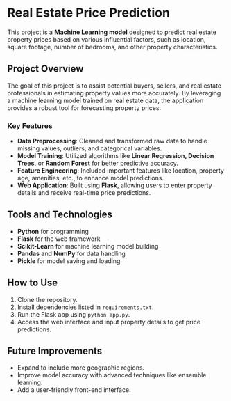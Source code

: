 # Real Estate Price Prediction

This project is a **Machine Learning model** designed to predict real estate property prices based on various influential factors, such as location, square footage, number of bedrooms, and other property characteristics.

## Project Overview
The goal of this project is to assist potential buyers, sellers, and real estate professionals in estimating property values more accurately. By leveraging a machine learning model trained on real estate data, the application provides a robust tool for forecasting property prices.

### Key Features
- **Data Preprocessing**: Cleaned and transformed raw data to handle missing values, outliers, and categorical variables.
- **Model Training**: Utilized algorithms like **Linear Regression, Decision Trees,** or **Random Forest** for better predictive accuracy.
- **Feature Engineering**: Included important features like location, property age, amenities, etc., to enhance model predictions.
- **Web Application**: Built using **Flask**, allowing users to enter property details and receive real-time price predictions.

## Tools and Technologies
- **Python** for programming
- **Flask** for the web framework
- **Scikit-Learn** for machine learning model building
- **Pandas** and **NumPy** for data handling
- **Pickle** for model saving and loading

## How to Use
1. Clone the repository.
2. Install dependencies listed in `requirements.txt`.
3. Run the Flask app using `python app.py`.
4. Access the web interface and input property details to get price predictions.

## Future Improvements
- Expand to include more geographic regions.
- Improve model accuracy with advanced techniques like ensemble learning.
- Add a user-friendly front-end interface.

